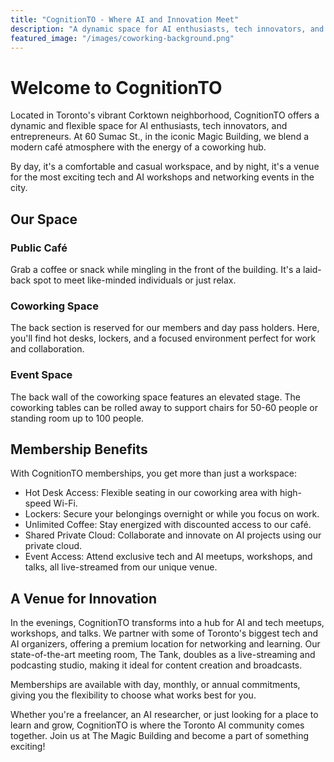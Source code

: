 ```yaml
---
title: "CognitionTO - Where AI and Innovation Meet"
description: "A dynamic space for AI enthusiasts, tech innovators, and entrepreneurs in Toronto's Corktown"
featured_image: "/images/coworking-background.png"
---
```


# Welcome to CognitionTO

Located in Toronto's vibrant Corktown neighborhood, CognitionTO offers a dynamic and flexible space for AI enthusiasts, tech innovators, and entrepreneurs. At 60 Sumac St., in the iconic Magic Building, we blend a modern café atmosphere with the energy of a coworking hub.

By day, it's a comfortable and casual workspace, and by night, it's a venue for the most exciting tech and AI workshops and networking events in the city.

## Our Space

### Public Café
Grab a coffee or snack while mingling in the front of the building. It's a laid-back spot to meet like-minded individuals or just relax.

### Coworking Space
The back section is reserved for our members and day pass holders. Here, you'll find hot desks, lockers, and a focused environment perfect for work and collaboration.

### Event Space
The back wall of the coworking space features an elevated stage. The coworking tables can be rolled away to support chairs for 50-60 people or standing room up to 100 people.

## Membership Benefits

With CognitionTO memberships, you get more than just a workspace:

- Hot Desk Access: Flexible seating in our coworking area with high-speed Wi-Fi.
- Lockers: Secure your belongings overnight or while you focus on work.
- Unlimited Coffee: Stay energized with discounted access to our café.
- Shared Private Cloud: Collaborate and innovate on AI projects using our private cloud.
- Event Access: Attend exclusive tech and AI meetups, workshops, and talks, all live-streamed from our unique venue.

## A Venue for Innovation

In the evenings, CognitionTO transforms into a hub for AI and tech meetups, workshops, and talks. We partner with some of Toronto's biggest tech and AI organizers, offering a premium location for networking and learning. Our state-of-the-art meeting room, The Tank, doubles as a live-streaming and podcasting studio, making it ideal for content creation and broadcasts.

Memberships are available with day, monthly, or annual commitments, giving you the flexibility to choose what works best for you.

Whether you're a freelancer, an AI researcher, or just looking for a place to learn and grow, CognitionTO is where the Toronto AI community comes together. Join us at The Magic Building and become a part of something exciting!